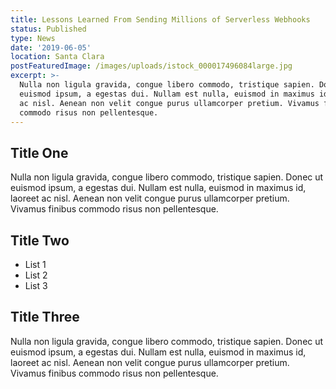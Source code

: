 ```yaml
---
title: Lessons Learned From Sending Millions of Serverless Webhooks
status: Published
type: News
date: '2019-06-05'
location: Santa Clara
postFeaturedImage: /images/uploads/istock_000017496084large.jpg
excerpt: >-
  Nulla non ligula gravida, congue libero commodo, tristique sapien. Donec ut
  euismod ipsum, a egestas dui. Nullam est nulla, euismod in maximus id, laoreet
  ac nisl. Aenean non velit congue purus ullamcorper pretium. Vivamus finibus
  commodo risus non pellentesque.
---
```

## Title One

Nulla non ligula gravida, congue libero commodo, tristique sapien. Donec ut euismod ipsum, a egestas dui. Nullam est nulla, euismod in maximus id, laoreet ac nisl. Aenean non velit congue purus ullamcorper pretium. Vivamus finibus commodo risus non pellentesque.

## Title Two

* List 1
* List 2
* List 3

## Title Three

Nulla non ligula gravida, congue libero commodo, tristique sapien. Donec ut euismod ipsum, a egestas dui. Nullam est nulla, euismod in maximus id, laoreet ac nisl. Aenean non velit congue purus ullamcorper pretium. Vivamus finibus commodo risus non pellentesque.
